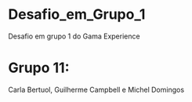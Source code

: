# Desafio_em_Grupo_1
Desafio em grupo 1 do Gama Experience

# Grupo 11:
Carla Bertuol, Guilherme Campbell e Michel Domingos
